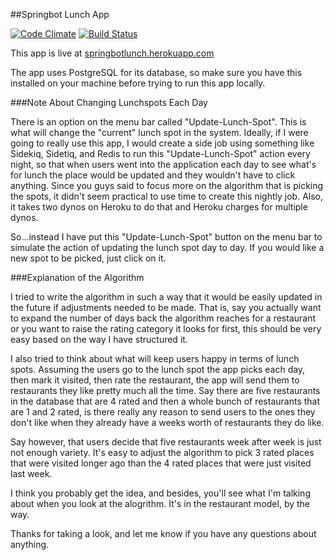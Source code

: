 ##Springbot Lunch App

[![Code Climate](https://codeclimate.com/github/taylormartin/Lunchbot/badges/gpa.svg)](https://codeclimate.com/github/taylormartin/Lunchbot)
[![Build Status](https://travis-ci.org/taylormartin/Lunchbot.svg?branch=master)](https://travis-ci.org/taylormartin/Lunchbot)

This app is live at [springbotlunch.herokuapp.com](https://springbotlunch.herokuapp.com)

The app uses PostgreSQL for its database, so make sure you have this installed on your machine before trying to run this
app locally.

###Note About Changing Lunchspots Each Day

There is an option on the menu bar called "Update-Lunch-Spot". This is what will change the "current" lunch spot in the system. Ideally, if I were going to really use this app, I
would create a side job using something like Sidekiq, Sidetiq, and Redis to run this "Update-Lunch-Spot" action every night, so that when users went into the 
application each day to see what's for lunch the place would be updated and they wouldn't have to click anything. Since you guys said to focus more on the algorithm that is picking the spots, it didn't
seem practical to use time to create this nightly job. Also, it takes two dynos on Heroku to do that and Heroku charges for multiple dynos.

So...instead I have put this "Update-Lunch-Spot" button on the menu bar to simulate the action of updating the lunch spot day to day. If you would like a new spot
to be picked, just click on it.

###Explanation of the Algorithm

 I tried to write the algorithm in such a way that it would be easily updated in the future if adjustments needed to be made. That is, say you actually want to expand
 the number of days back the algorithm reaches for a restaurant or you want to raise the rating category it looks for first, this should be very easy based on the way I have structured it.

 I also tried to think about what will keep users happy in terms of lunch spots. Assuming the users go to the lunch spot the app picks each day, then mark it visited, then rate the restaurant, the app will send them to restaurants they like pretty much all the time. Say there are five restaurants in the database that are 4 rated and then a whole bunch of restaurants that are 1 and 2 rated, is there really any reason to send users to the ones they don't like when they already have a weeks worth of restaurants they do like.

 Say however, that users decide that five restaurants week after week is just not enough variety. It's easy to adjust the algorithm to pick 3 rated places that were visited longer ago than the 4 rated places that were just visited last week.

 I think you probably get the idea, and besides, you'll see what I'm talking about when you look at the alogrithm. It's in the restaurant model, by the way.

 Thanks for taking a look, and let me know if you have any questions about anything.